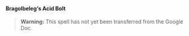 #### Bragolbeleg‘s Acid Bolt
<!-- previously "Acid Arrow" -->

> **Warning:**
> This spell has not yet been transferred from the Google Doc.
